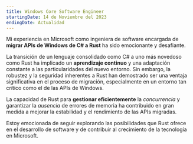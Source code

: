 ```yaml
---
title: Windows Core Software Engineer
startingDate: 14 de Noviembre del 2023
endingDate: Actualidad
---
```


Mi experiencia en Microsoft como ingeniera de software encargada de **migrar APIs de Windows de C# a Rust** ha sido emocionante y desafiante.

La transición de un lenguaje consolidado como C# a uno más novedoso como Rust ha implicado un **aprendizaje continuo** y una adaptación constante a las particularidades del nuevo entorno. Sin embargo, la robustez y la seguridad inherentes a Rust han demostrado ser una ventaja significativa en el proceso de migración, especialmente en un entorno tan crítico como el de las APIs de Windows. 

La capacidad de Rust para **gestionar eficientemente** la *concurrencia* y garantizar la *ausencia* de errores de memoria ha contribuido en gran medida a mejorar la estabilidad y el rendimiento de las APIs migradas. 

Estoy emocionada de seguir explorando las posibilidades que Rust ofrece en el desarrollo de software y de contribuir al crecimiento de la tecnología en Microsoft.